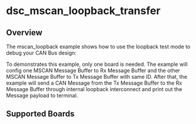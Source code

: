 # dsc_mscan_loopback_transfer

## Overview
The mscan_loopback example shows how to use the loopback test mode to debug your CAN Bus design:

To demonstrates this example, only one board is needed. The example will config one MSCAN Message
Buffer to Rx Message Buffer and the other MSCAN Message Buffer to Tx Message Buffer with same ID.
After that, the example will send a CAN Message from the Tx Message Buffer to the Rx Message Buffer
through internal loopback interconnect and print out the Message payload to terminal.

## Supported Boards
